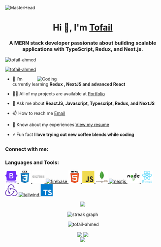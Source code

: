 ![MasterHead](https://firebasestorage.googleapis.com/v0/b/flexi-coding.appspot.com/o/dempgi7-520f8d5f-63d4-4453-8822-dbc149ae27f8.gif?alt=media&token=91c0c7b2-93c3-4029-b011-1a8703c5730d)
<h1 align="center">Hi 👋, I'm <a href="https://tofail-three.vercel.app/">Tofail</a></h1>


<h3 align="center">A MERN stack developer passionate about building scalable applications with TypeScript, Redux, and Next.js.</h3>

<p align="left"> <img src="https://komarev.com/ghpvc/?username=tofail-ahmed&label=Profile%20views&color=0e75b6&style=flat" alt="tofail-ahmed" /> </p>

<p align="left"> <a href="https://github.com/ryo-ma/github-profile-trophy"><img src="https://github-profile-trophy.vercel.app/?username=tofail-ahmed&theme=dark" alt="tofail-ahmed" /></a> </p>
<img align="right" alt="Coding" width="400" src="https://cdn.dribbble.com/users/1162077/screenshots/3848914/programmer.gif">

- 🌱 I’m currently learning **Redux , NextJS and advanced React**

- 👨‍💻 All of my projects are available at [Portfolio](https://tofail-three.vercel.app/)

- 💬 Ask me about **ReactJS, Javascript, Typescript, Redux, and NextJS**

- 📫 How to reach me [Email](mailto:atofail50@gmail.com)

- 📄 Know about my experiences [View my resume](https://drive.google.com/file/d/1joei7ft1iHNA98MRIxg84ez15-r-fNTA/view?usp=drive_link)

- ⚡ Fun fact **I love trying out new coffee blends while coding**

<h3 align="left">Connect with me:</h3>
<p align="left">
</p>

<h3 align="left">Languages and Tools:</h3>
<p align="left"> <a href="https://getbootstrap.com" target="_blank" rel="noreferrer"> <img src="https://raw.githubusercontent.com/devicons/devicon/master/icons/bootstrap/bootstrap-plain-wordmark.svg" alt="bootstrap" width="40" height="40"/> </a> <a href="https://www.w3schools.com/css/" target="_blank" rel="noreferrer"> <img src="https://raw.githubusercontent.com/devicons/devicon/master/icons/css3/css3-original-wordmark.svg" alt="css3" width="40" height="40"/> </a> <a href="https://expressjs.com" target="_blank" rel="noreferrer"> <img src="https://raw.githubusercontent.com/devicons/devicon/master/icons/express/express-original-wordmark.svg" alt="express" width="40" height="40"/> </a> <a href="https://firebase.google.com/" target="_blank" rel="noreferrer"> <img src="https://www.vectorlogo.zone/logos/firebase/firebase-icon.svg" alt="firebase" width="40" height="40"/> </a> <a href="https://www.w3.org/html/" target="_blank" rel="noreferrer"> <img src="https://raw.githubusercontent.com/devicons/devicon/master/icons/html5/html5-original-wordmark.svg" alt="html5" width="40" height="40"/> </a> <a href="https://developer.mozilla.org/en-US/docs/Web/JavaScript" target="_blank" rel="noreferrer"> <img src="https://raw.githubusercontent.com/devicons/devicon/master/icons/javascript/javascript-original.svg" alt="javascript" width="40" height="40"/> </a> <a href="https://www.mongodb.com/" target="_blank" rel="noreferrer"> <img src="https://raw.githubusercontent.com/devicons/devicon/master/icons/mongodb/mongodb-original-wordmark.svg" alt="mongodb" width="40" height="40"/> </a> <a href="https://nextjs.org/" target="_blank" rel="noreferrer"> <img src="https://cdn.worldvectorlogo.com/logos/nextjs-2.svg" alt="nextjs" width="40" height="40"/> </a> <a href="https://nodejs.org" target="_blank" rel="noreferrer"> <img src="https://raw.githubusercontent.com/devicons/devicon/master/icons/nodejs/nodejs-original-wordmark.svg" alt="nodejs" width="40" height="40"/> </a> <a href="https://reactjs.org/" target="_blank" rel="noreferrer"> <img src="https://raw.githubusercontent.com/devicons/devicon/master/icons/react/react-original-wordmark.svg" alt="react" width="40" height="40"/> </a> <a href="https://redux.js.org" target="_blank" rel="noreferrer"> <img src="https://raw.githubusercontent.com/devicons/devicon/master/icons/redux/redux-original.svg" alt="redux" width="40" height="40"/> </a> <a href="https://tailwindcss.com/" target="_blank" rel="noreferrer"> <img src="https://www.vectorlogo.zone/logos/tailwindcss/tailwindcss-icon.svg" alt="tailwind" width="40" height="40"/> </a> <a href="https://www.typescriptlang.org/" target="_blank" rel="noreferrer"> <img src="https://raw.githubusercontent.com/devicons/devicon/master/icons/typescript/typescript-original.svg" alt="typescript" width="40" height="40"/> </a> </p>



<p align="center"><img  src="https://github-readme-stats.vercel.app/api/top-langs/?username=tofail-ahmed&theme=dark"/></p>
<div align="center"> <img src="https://streak-stats.demolab.com?user=tofail-ahmed&locale=en&mode=daily&theme=dark&hide_border=true&border_radius=0&order=3" height="161em" alt="streak graph"  /></div>
<p align="center">&nbsp;<img align="center" src="https://github-readme-stats.vercel.app/api?username=tofail-ahmed&theme=dark&show_icons=true&locale=en" alt="tofail-ahmed" /></p>



<div align="center"><img align="center" src="http://github-profile-summary-cards.vercel.app/api/cards/most-commit-language?username=tofail-ahmed&theme=dark" height="180em" />
<img align="center" src="http://github-profile-summary-cards.vercel.app/api/cards/repos-per-language?username=tofail-ahmed&theme=dark" height="180em" /></div>



<div align="center"><img  src="http://github-profile-summary-cards.vercel.app/api/cards/profile-details?username=tofail-ahmed&theme=discord_old_blurple" /></div>











